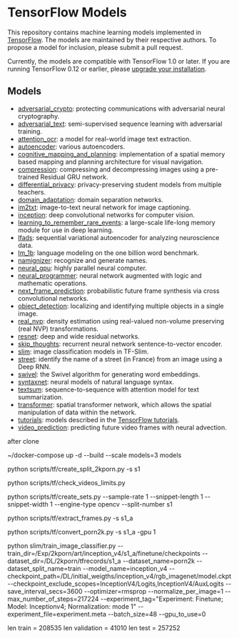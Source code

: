 # TensorFlow Models

This repository contains machine learning models implemented in
[TensorFlow](https://tensorflow.org). The models are maintained by their
respective authors. To propose a model for inclusion, please submit a pull
request.

Currently, the models are compatible with TensorFlow 1.0 or later. If you are
running TensorFlow 0.12 or earlier, please
[upgrade your installation](https://www.tensorflow.org/install).


## Models
- [adversarial_crypto](adversarial_crypto): protecting communications with adversarial neural cryptography.
- [adversarial_text](adversarial_text): semi-supervised sequence learning with adversarial training.
- [attention_ocr](attention_ocr): a model for real-world image text extraction.
- [autoencoder](autoencoder): various autoencoders.
- [cognitive_mapping_and_planning](cognitive_mapping_and_planning): implementation of a spatial memory based mapping and planning architecture for visual navigation.
- [compression](compression): compressing and decompressing images using a pre-trained Residual GRU network.
- [differential_privacy](differential_privacy): privacy-preserving student models from multiple teachers.
- [domain_adaptation](domain_adaptation): domain separation networks.
- [im2txt](im2txt): image-to-text neural network for image captioning.
- [inception](inception): deep convolutional networks for computer vision.
- [learning_to_remember_rare_events](learning_to_remember_rare_events):  a large-scale life-long memory module for use in deep learning.
- [lfads](lfads): sequential variational autoencoder for analyzing neuroscience data.
- [lm_1b](lm_1b): language modeling on the one billion word benchmark.
- [namignizer](namignizer): recognize and generate names.
- [neural_gpu](neural_gpu): highly parallel neural computer.
- [neural_programmer](neural_programmer): neural network augmented with logic and mathematic operations.
- [next_frame_prediction](next_frame_prediction): probabilistic future frame synthesis via cross convolutional networks.
- [object_detection](object_detection): localizing and identifying multiple objects in a single image.
- [real_nvp](real_nvp): density estimation using real-valued non-volume preserving (real NVP) transformations.
- [resnet](resnet): deep and wide residual networks.
- [skip_thoughts](skip_thoughts): recurrent neural network sentence-to-vector encoder.
- [slim](slim): image classification models in TF-Slim.
- [street](street): identify the name of a street (in France) from an image using a Deep RNN.
- [swivel](swivel): the Swivel algorithm for generating word embeddings.
- [syntaxnet](syntaxnet): neural models of natural language syntax.
- [textsum](textsum): sequence-to-sequence with attention model for text summarization.
- [transformer](transformer): spatial transformer network, which allows the spatial manipulation of data within the network.
- [tutorials](tutorials): models described in the [TensorFlow tutorials](https://www.tensorflow.org/tutorials/).
- [video_prediction](video_prediction): predicting future video frames with neural advection.





after clone

~/docker-compose up -d --build --scale models=3 models


python scripts/tf/create_split_2kporn.py -s s1

 python scripts/tf/check_videos_limits.py 

python scripts/tf/create_sets.py --sample-rate 1 --snippet-length 1 --snippet-width 1 --engine-type opencv --split-number s1

python scripts/tf/extract_frames.py -s s1_a

python scripts/tf/convert_porn2k.py -s s1_a -gpu 1

python slim/train_image_classifier.py --train_dir=/Exp/2kporn/art/inception_v4/s1_a/finetune/checkpoints --dataset_dir=/DL/2kporn/tfrecords/s1_a --dataset_name=porn2k     --dataset_split_name=train     --model_name=inception_v4     --checkpoint_path=/DL/initial_weigths/inception_v4/rgb_imagenet/model.ckpt --checkpoint_exclude_scopes=InceptionV4/Logits,InceptionV4/AuxLogits --save_interval_secs=3600     --optimizer=rmsprop     --normalize_per_image=1     --max_number_of_steps=217224 --experiment_tag="Experiment: Finetune; Model: Inceptionv4; Normalization: mode 1" --experiment_file=experiment.meta --batch_size=48 --gpu_to_use=0


len train = 208535
len validation = 41010
len test = 257252 